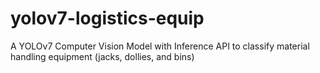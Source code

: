 # yolov7-logistics-equip
A YOLOv7 Computer Vision Model with Inference API to classify material handling equipment (jacks, dollies, and bins) 
